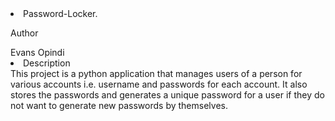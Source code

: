 <li>Password-Locker.</li>
<p>Author</p>
Evans Opindi

<li>Description</li>
This project is a python application that manages users of a person for various accounts i.e. username and passwords for each account. It also stores the passwords and generates a unique password for a user if they do not want to generate new passwords by themselves.
